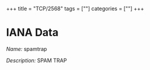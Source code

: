 +++
title = "TCP/2568"
tags = [""]
categories = [""]
+++

# IANA Data

_Name:_ spamtrap

_Description:_ SPAM TRAP

